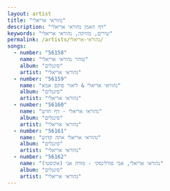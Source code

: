 ```yaml
---
layout: artist
title: "נהוראי אריאלי"
description: "דף האמן נהוראי אריאלי"
keywords: "שירים, מוזיקה, נהוראי אריאלי"
permalink: /artists/נהוראי-אריאלי/
songs:
  - number: "56158"
    name: "טוהר נהוראי אריאלי"
    album: "סינגלים"
    artist: "נהוראי אריאלי"
  - number: "56159"
    name: "נהוראי אריאלי & ליאור פוקס אמא"
    album: "סינגלים"
    artist: "נהוראי אריאלי"
  - number: "56160"
    name: "נהוראי אריאלי - דף חדש"
    album: "סינגלים"
    artist: "נהוראי אריאלי"
  - number: "56161"
    name: "נהוראי אריאלי אתה קדוש"
    album: "סינגלים"
    artist: "נהוראי אריאלי"
  - number: "56162"
    name: "נהוראי אריאלי, אבי פודלינסקי - מודה אני (אקוסטי)"
    album: "סינגלים"
    artist: "נהוראי אריאלי"
---
```

